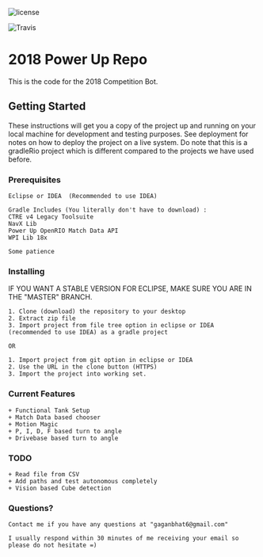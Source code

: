 ![license](https://img.shields.io/github/license/mashape/apistatus.svg?style=for-the-badge)

![Travis](https://img.shields.io/travis/USER/REPO.svg?style=for-the-badge)

# 2018 Power Up Repo

This is the code for the 2018 Competition Bot.

## Getting Started

These instructions will get you a copy of the project up and running on your local machine for development and testing purposes. See deployment for notes on how to deploy the project on a live system.
Do note that this is a gradleRio project which is different compared to the projects we have used before.

### Prerequisites

```
Eclipse or IDEA  (Recommended to use IDEA)

Gradle Includes (You literally don't have to download) : 
CTRE v4 Legacy Toolsuite
NavX Lib 
Power Up OpenRIO Match Data API
WPI Lib 18x

Some patience
```


### Installing

IF YOU WANT A STABLE VERSION FOR ECLIPSE, MAKE SURE YOU ARE IN THE "MASTER" BRANCH. 

```
1. Clone (download) the repository to your desktop
2. Extract zip file
3. Import project from file tree option in eclipse or IDEA (recommended to use IDEA) as a gradle project

OR

1. Import project from git option in eclipse or IDEA
2. Use the URL in the clone button (HTTPS)
3. Import the project into working set.
```


### Current Features

```
+ Functional Tank Setup
+ Match Data based chooser
+ Motion Magic
+ P, I, D, F based turn to angle
+ Drivebase based turn to angle
```


### TODO

```
+ Read file from CSV
+ Add paths and test autonomous completely
+ Vision based Cube detection
```


### Questions?

``` 
Contact me if you have any questions at "gaganbhat6@gmail.com"

I usually respond within 30 minutes of me receiving your email so please do not hesitate =)
```
